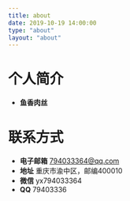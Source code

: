 ```yaml
---
title: about
date: 2019-10-19 14:00:00
type: "about"
layout: "about"
---
```



# 个人简介
* <b>鱼香肉丝</b>

# 联系方式
* <b>电子邮箱</b>
794033364@qq.com
* <b>地址</b>
重庆市渝中区，邮编400010
* <b>微信</b>
yx794033364
* <b>QQ</b>
79403336